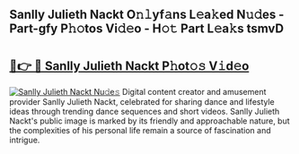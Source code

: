 ## Sanlly Julieth Nackt O𝚗𝚕yf𝚊ns L𝚎a𝚔ed N𝚞𝚍es - Part-gfy P𝚑𝚘tos Vi𝚍𝚎o - H𝚘𝚝 Part L𝚎a𝚔s tsmvD

# <h2><a href="http://kf30ud.oniu.top/?m=Sanlly+Julieth+Nackt">🔗👉 🔴 Sanlly Julieth Nackt P𝚑ot𝚘𝚜 V𝚒d𝚎o</a></h2>

[![Sanlly Julieth Nackt Nu𝚍e𝚜](https://i.imgur.com/0qMVB7G.gif)](http://kf30ud.oniu.top/?m=Sanlly+Julieth+Nackt)
Digital content creator and amusement provider Sanlly Julieth Nackt, celebrated for sharing dance and lifestyle ideas through trending dance sequences and short videos. Sanlly Julieth Nackt's public image is marked by its friendly and approachable nature, but the complexities of his personal life remain a source of fascination and intrigue.  
